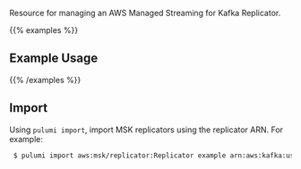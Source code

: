 Resource for managing an AWS Managed Streaming for Kafka Replicator.

{{% examples %}}
## Example Usage
{{% /examples %}}

## Import

Using `pulumi import`, import MSK replicators using the replicator ARN. For example:

```sh
 $ pulumi import aws:msk/replicator:Replicator example arn:aws:kafka:us-west-2:123456789012:configuration/example/279c0212-d057-4dba-9aa9-1c4e5a25bfc7-3
```
 
